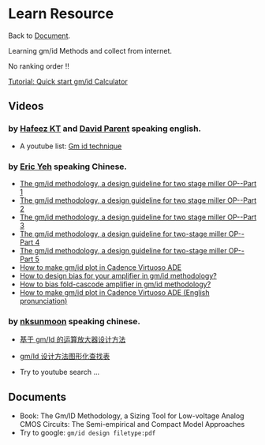 # Learn Resource 

Back to [Document](README.md).

Learning gm/id Methods and collect from internet.

No ranking order !!

[Tutorial: Quick start gm/id Calculator](https://youtu.be/4sbCtTHqbB8)

## Videos

### by [Hafeez KT](https://www.youtube.com/@hafeezkt) and [David Parent](https://www.youtube.com/@davidwparent) speaking english.
+ A youtube list: [Gm id technique](https://www.youtube.com/watch?v=wqk1rE_aVW8&list=PLRAVqf8xeQKo8GPLnm0Xrpp7KUgFx1Bg-)

### by [Eric Yeh](https://www.youtube.com/@ericyeh3787/videos) speaking Chinese.
+ [The gm/id methodology, a design guideline for two stage miller OP--Part 1](https://www.youtube.com/watch?v=horLp7FMTeA)
+ [The gm/id methodology, a design guideline for two stage miller OP--Part 2](https://www.youtube.com/watch?v=cKIslJugMZ8)
+ [The gm/id methodology, a design guideline for two stage miller OP--Part 3](https://www.youtube.com/watch?v=e3RTIQOp1Nw)
+ [The gm/id methodology, a design guideline for two-stage miller OP--Part 4](https://www.youtube.com/watch?v=YDXqvaYmceY)
+ [The gm/id methodology, a design guideline for two-stage miller OP--Part 5](https://www.youtube.com/watch?v=Qu98_9kA4Cg)
+ [How to make gm/id plot in Cadence Virtuoso ADE](https://www.youtube.com/watch?v=TlsV_4m8LE0)
+ [How to design bias for your amplifier in gm/id methodology?](https://www.youtube.com/watch?v=vngAxZ4CFi8)
+ [How to bias fold-cascode amplifier in gm/id methodology?](https://www.youtube.com/watch?v=_E-8AtA2ho0)
+ [How to make gm/id plot in Cadence Virtuoso ADE (English pronunciation)](https://www.youtube.com/watch?v=D2DQzVb8rXU)

### by [nksunmoon](https://space.bilibili.com/23086025) speaking chinese.
+ [基于 gm/Id 的运算放大器设计方法](https://www.bilibili.com/video/BV1wf4y1J7Kz/)
+ [gm/Id 设计方法图形化查找表](https://www.bilibili.com/video/BV1df4y177kB)

+ Try to youtube search ...

## Documents
+ Book: The Gm/ID Methodology, a Sizing Tool for Low-voltage Analog CMOS Circuits: The Semi-empirical and Compact Model Approaches
+ Try to google: `gm/id design filetype:pdf`